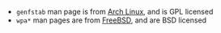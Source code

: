 - `genfstab` man page is from [Arch Linux][Arch Linux], and is GPL
  licensed
- `wpa*` man pages are from [FreeBSD][FreeBSD], and are BSD licensed

[Arch Linux]: https://github.com/archlinux/arch-install-scripts
[FreeBSD]: https://github.com/freebsd/freebsd/tree/master/usr.sbin/wpa
